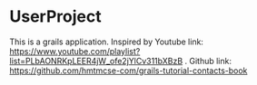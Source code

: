 # UserProject
This is a grails application. Inspired by Youtube link: https://www.youtube.com/playlist?list=PLbAONRKpLEER4jW_ofe2jYlCv311bXBzB  . Github link: https://github.com/hmtmcse-com/grails-tutorial-contacts-book
